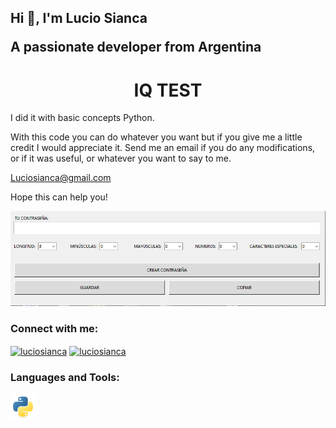 ## Hi 👋, I'm Lucio Sianca <p>A passionate developer from Argentina</p>


<h1 align="center">IQ TEST</h1>

I did it with basic concepts Python.




With this code you can do whatever you want but if you give me a little credit I would appreciate it.
Send me an email if you do any modifications, or if it was useful, or whatever you want to say to me.

Luciosianca@gmail.com

Hope this can help you!


  ![Image text](https://github.com/LucioSianca/Password-Generator/blob/main/generador.png)

<h3 align="left">Connect with me:</h3>
<p align="left">
<a href="https://twitter.com/luciosianca" target="blank"><img align="center" src="https://raw.githubusercontent.com/rahuldkjain/github-profile-readme-generator/master/src/images/icons/Social/twitter.svg" alt="luciosianca" height="30" width="40" /></a>
<a href="https://instagram.com/luciosianca" target="blank"><img align="center" src="https://raw.githubusercontent.com/rahuldkjain/github-profile-readme-generator/master/src/images/icons/Social/instagram.svg" alt="luciosianca" height="30" width="40" /></a>
</p>

<h3 align="left">Languages and Tools:</h3>
<p align="left"> <a href="https://www.python.org" target="_blank" rel="noreferrer"> <img src="https://raw.githubusercontent.com/devicons/devicon/master/icons/python/python-original.svg" alt="python" width="40" height="40"/> </a> </p>
